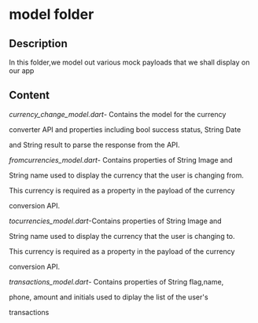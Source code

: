 # model folder

## Description

In this folder,we model out various mock payloads that we shall display on our app

## Content

*currency_change_model.dart*- Contains the model for the currency 

converter API and properties including bool success status, String Date 

and String result to parse the response from the API.

*fromcurrencies_model.dart*- Contains properties of String Image and 

String name used to display the currency that the user is changing from.

This currency is required as a property in the payload of the currency 

conversion API.

*tocurrencies_model.dart*-Contains properties of String Image and 

String name used to display the currency that the user is changing to.

This currency is required as a property in the payload of the currency 

conversion API.

*transactions_model.dart*- Contains properties of String flag,name, 

phone, amount and initials used to diplay the list of the user's 

transactions